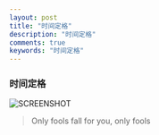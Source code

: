 ```yaml
---
layout: post
title: "时间定格"
description: "时间定格"
comments: true
keywords: "时间定格"
---
```

### 时间定格
![SCREENSHOT](https://i.loli.net/2019/04/21/5cbbe511c3b95.png)

> Only fools fall for you, only fools
